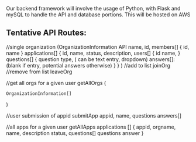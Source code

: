 Our backend framework will involve the usage of Python, with Flask and mySQL to handle the API and database portions. This will be hosted on AWS

Tentative API Routes:
------------------------------------------------

//single organization
(OrganizationInformation API
	name,
	id,
	members[] {
		id,
		name
	}
	applications[] {
		id,
		name,
		status,
		description,
		users[] {
			id
			name,
		}
		questions[] {
			question
			type, ( can be text entry, dropdown)
			answers[]: (blank if entry, potential answers otherwise)
		}
	}
)
//add to list
joinOrg
//remove from list
leaveOrg
	
//get all orgs for a given user
getAllOrgs (

	OrganizationInformation[]
	
)

//user submission of appid
submitApp
		appid,
		name,
		questions 
			answers[]
	
	






//all apps for a given user
getAllApps
	applications [] {
		appid,
		orgname,
		name,
		description
		status,
		questions[]
			questions
			answer
	}


	
	


